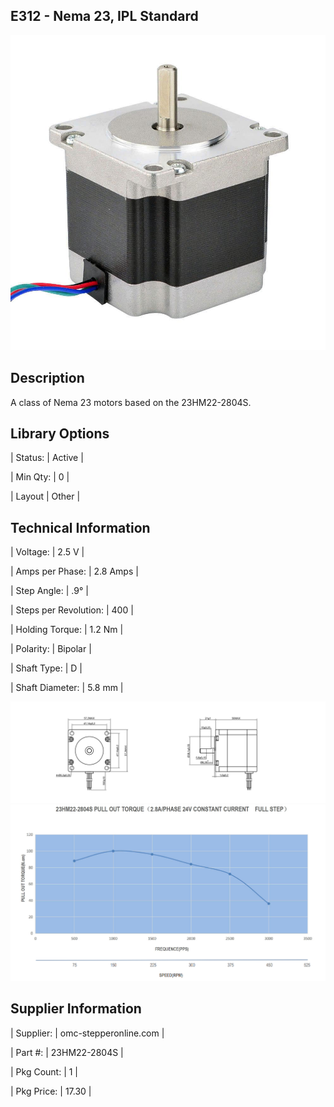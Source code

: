 ## E312 - Nema 23, IPL Standard

 

![image](CAD/E312/image.png)

 

## Description   

 

A class of Nema 23 motors based on the 23HM22-2804S.

 

## Library Options

 

| Status: | Active |

| Min Qty: | 0 |

| Layout | Other |

 

## Technical Information


| Voltage: | 2.5 V |

| Amps per Phase: | 2.8 Amps |

| Step Angle: | .9° |

| Steps per Revolution: | 400 |

| Holding Torque: | 1.2 Nm |

| Polarity: | Bipolar |

| Shaft Type: | D |

| Shaft Diameter: | 5.8 mm |
 
![image](CAD/E312/image0.png)
![image](CAD/E312/image1.png)


## Supplier Information

 

| Supplier: | omc-stepperonline.com |

| Part #: | 23HM22-2804S |        

| Pkg Count: | 1 |

| Pkg Price: | 17.30 |